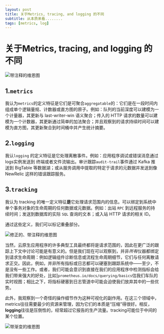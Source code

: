 ```yaml
---
layout: post
title: 关于Metrics, tracing, and logging 的不同
subtitle: 从本质来看........
tags: [metrics, log]
---
```

# 关于Metrics, tracing, and logging 的不同

![带注释的维恩图](https://peter.bourgon.org/img/instrumentation/01.png)

## 1.`metrics`

我认为`metrics`的定义特征是它们是可聚合`aggregatable`的：它们是在一段时间内组成单个逻辑量规、计数器或直方图的原子。例如：队列的当前深度可以建模为一个计量器，其更新与 last-writer-win 语义聚合；传入的 HTTP 请求的数量可以建模为一个计数器，其更新通过简单的加法聚合；并且观察到的请求持续时间可以建模为直方图，其更新聚合到时间桶中并产生统计摘要。



## 2.`logging `

我认`logging` 的定义特征是它处理离散事件。例如：应用程序调试或错误消息通过logs实例发送到 终端或者文件流输出。审计跟踪`audit-trail`事件通过 Kafka 推送到 BigTable 等数据湖；或从服务调用中提取的特定于请求的元数据并发送到像 NewRelic 这样的错误跟踪服务。

## 3.` tracking `

我认为 tracking 的唯一定义特征**是**它处理请求范围内的信息。可以绑定到系统中单个事务对象的生命周期的任何数据或元数据。例如：出站 `RPC` 到远程服务的持续时间；发送到数据库的实际 `SQL` 查询的文本；或入站 HTTP 请求的相关 ID。

通过这些定义，我们可以标记重叠部分。

![修正的、带注释的维恩图](https://peter.bourgon.org/img/instrumentation/02.png)

当然，云原生应用程序的许多典型工具最终都将是请求范围的，因此在更广泛的跟踪上下文中讨论可能是有意义的。但是我们现在可以观察到，并非*所有*仪器都绑定到请求生命周期：例如逻辑组件诊断信息或流程生命周期细节，它们与任何离散请求正交。因此，例如，并非所有指标或日志都可以硬塞到跟踪系统中——至少，不是没有一些工作。或者，我们可能会意识到直接在我们的应用程序中检测指标会给我们带来强大的好处，比如]`prometheus.io/docs/querying/basics`估我们车队的实时视图；相比之下，将指标硬塞到日志管道中可能会迫使我们放弃其中的一些优势。

此外，我观察到一个奇怪的操作细节作为这种可视化的副作用。在这三个领域中，metrics往往需要最少的资源来管理，因为它们的本质是“压缩”得很好。相反，**logging**往往是压倒性的，经常超过它报告的生产流量。tracking可能位于中间的某个位置。

![带渐变的维恩图](https://peter.bourgon.org/img/instrumentation/03.png)